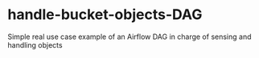 # handle-bucket-objects-DAG
Simple real use case example of an Airflow DAG in charge of sensing and handling objects
